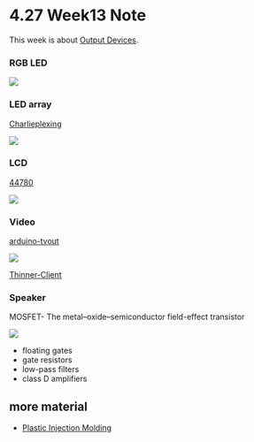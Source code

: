 # 4.27 Week13 Note

This week is about [Output Devices](http://academy.cba.mit.edu/classes/output_devices/index.html).



### RGB LED

![](http://media.digikey.com/photos/Cree%20Photos/CLV1A-FKB-CK1N1G1BB7R4S3_sml.jpg)


### LED array

[Charlieplexing](http://www.maxim-ic.com/app-notes/index.mvp/id/1880)

![](https://www.maximintegrated.com/en/images/appnotes/1880/DI217Fig01T.gif)

### LCD

[44780](http://academy.cba.mit.edu/classes/output_devices/44780.pdf)

![](http://media.digikey.com/photos/Lumex%20Photos/LCM-S01602DTR%5EM_sml.jpg)

### Video

[arduino-tvout](https://code.google.com/archive/p/arduino-tvout/)

![](http://farm5.static.flickr.com/4087/5225072558_5f5f760037.jpg)

[Thinner-Client](https://github.com/davidcranor/Thinner-Client)


### Speaker

MOSFET- The metal–oxide–semiconductor field-effect transistor

![](http://media.digikey.com/photos/Mallory%20Sonalert%20Products%20Photos/PSR-23F08S-JQ_sml.jpg)

   - floating gates
   - gate resistors
   - low-pass filters
   - class D amplifiers


## more material

- [Plastic Injection Molding](https://www.youtube.com/watch?v=RMjtmsr3CqA)




